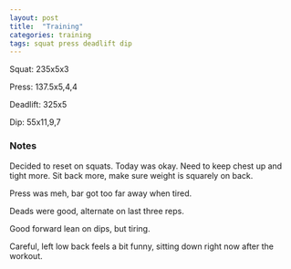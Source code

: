 ```yaml
---
layout: post
title:  "Training"
categories: training
tags: squat press deadlift dip
---
```


Squat:          235x5x3

Press:          137.5x5,4,4

Deadlift:       325x5

Dip:            55x11,9,7

### Notes

Decided to reset on squats. Today was okay. Need to keep chest up and tight
more. Sit back more, make sure weight is squarely on back.

Press was meh, bar got too far away when tired.

Deads were good, alternate on last three reps.

Good forward lean on dips, but tiring.

Careful, left low back feels a bit funny, sitting down right now after the
workout.
